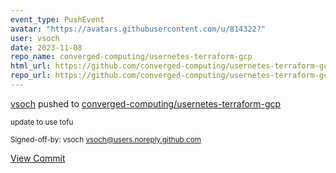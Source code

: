 ```yaml
---
event_type: PushEvent
avatar: "https://avatars.githubusercontent.com/u/814322?"
user: vsoch
date: 2023-11-08
repo_name: converged-computing/usernetes-terraform-gcp
html_url: https://github.com/converged-computing/usernetes-terraform-gcp/commit/cc3242daee13ef079552c82be81495cbde348dcf
repo_url: https://github.com/converged-computing/usernetes-terraform-gcp
---
```


<a href='https://github.com/vsoch' target='_blank'>vsoch</a> pushed to <a href='https://github.com/converged-computing/usernetes-terraform-gcp' target='_blank'>converged-computing/usernetes-terraform-gcp</a>

<small>update to use tofu

Signed-off-by: vsoch <vsoch@users.noreply.github.com></small>

<a href='https://github.com/converged-computing/usernetes-terraform-gcp/commit/cc3242daee13ef079552c82be81495cbde348dcf' target='_blank'>View Commit</a>